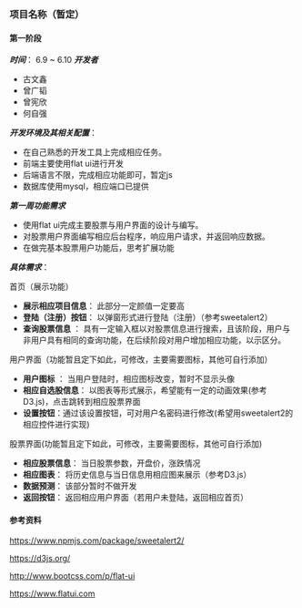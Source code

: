 ### 项目名称（暂定）
#### 第一阶段
***时间***： 6.9 ~ 6.10
***开发者***

- 古文鑫
- 曾广韬
- 曾宪欣
- 何自强

***开发环境及其相关配置***：

- 在自己熟悉的开发工具上完成相应任务。
- 前端主要使用flat ui进行开发
- 后端语言不限，完成相应功能即可，暂定js
- 数据库使用mysql，相应端口已提供

***第一周功能需求***

- 使用flat ui完成主要股票与用户界面的设计与编写。
- 对股票用户界面编写相应后台程序，响应用户请求，并返回响应数据。
- 在做完基本股票用户功能后，思考扩展功能


***具体需求***：

首页（展示功能）

- **展示相应项目信息**： 此部分一定颜值一定要高
- **登陆（注册）按钮**： 以弹窗形式进行登陆（注册）（参考sweetalert2）
- **查询股票信息** ： 具有一定输入框以对股票信息进行搜索，且该阶段，用户与非用户具有相同的查询功能，在后续阶段对用户增加相应功能，以示区分。

用户界面（功能暂且定下如此，可修改，主要需要图标，其他可自行添加）

- **用户图标** ： 当用户登陆时，相应图标改变，暂时不显示头像
- **相应自选股信息**： 以图表等形式展示，希望能有一定的动画效果(参考D3.js)，点击跳转到相应股票界面
- **设置按钮**：通过该设置按钮，可对用户名密码进行修改(希望用sweetalert2的相应控件进行实现)

股票界面(功能暂且定下如此，可修改，主要需要图标，其他可自行添加)

- **相应股票信息**： 当日股票参数，开盘价，涨跌情况
- **相应图表**： 将历史信息与当日信息用相应图来展示（参考D3.js）
- **数据预测**： 该部分暂时不做开发
- **返回按钮**： 返回相应用户界面（若用户未登陆，返回相应首页）

#### 参考资料
https://www.npmjs.com/package/sweetalert2/

https://d3js.org/  

http://www.bootcss.com/p/flat-ui

https://www.flatui.com
